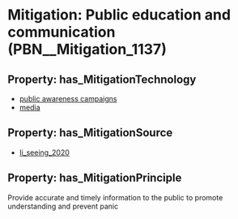 # Mitigation: __Public education and communication__ (PBN__Mitigation_1137)

## Property: has_MitigationTechnology

* [public awareness campaigns](../Technology/PBN__Technology_102)
* [media](../Technology/PBN__Technology_3640)

## Property: has_MitigationSource

* [li_seeing_2020](../Article/PBN__Article_25)

## Property: has_MitigationPrinciple

Provide accurate and timely information to the public to promote understanding and prevent panic

